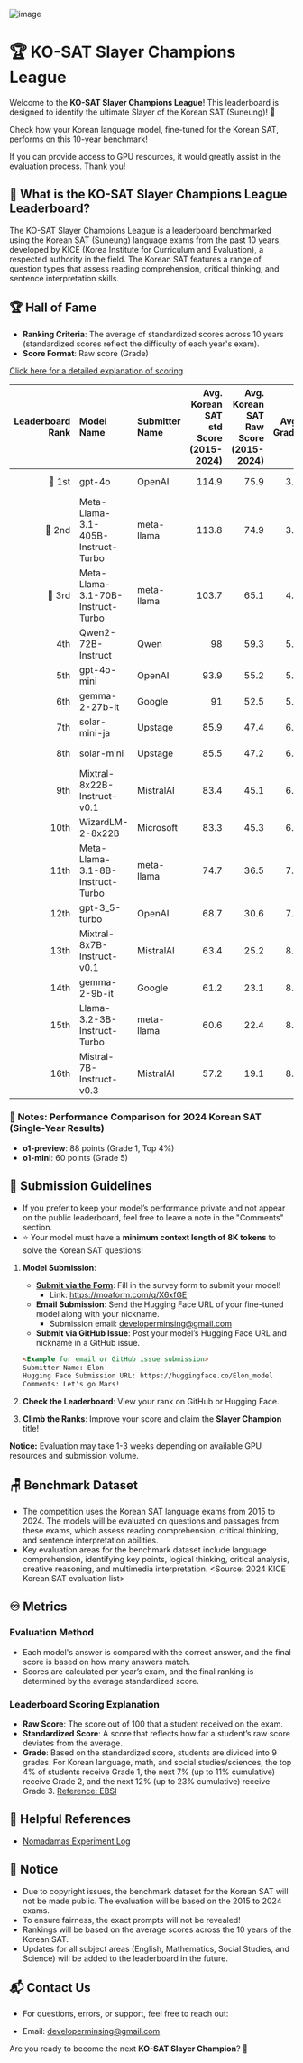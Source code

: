 ![image](https://github.com/user-attachments/assets/a71e95a5-34f6-4a5b-b698-54560c7a09d6)

# 🏆 KO-SAT Slayer Champions League

Welcome to the **KO-SAT Slayer Champions League**! This leaderboard is designed to identify the ultimate Slayer of the Korean SAT (Suneung)! 🚀

Check how your Korean language model, fine-tuned for the Korean SAT, performs on this 10-year benchmark!

If you can provide access to GPU resources, it would greatly assist in the evaluation process. Thank you!

## 🎯 What is the KO-SAT Slayer Champions League Leaderboard?

The KO-SAT Slayer Champions League is a leaderboard benchmarked using the Korean SAT (Suneung) language exams from the past 10 years, developed by KICE (Korea Institute for Curriculum and Evaluation), a respected authority in the field. The Korean SAT features a range of question types that assess reading comprehension, critical thinking, and sentence interpretation skills.

## 🏆 Hall of Fame

- **Ranking Criteria**: The average of standardized scores across 10 years (standardized scores reflect the difficulty of each year's exam).
- **Score Format**: Raw score (Grade)

[Click here for a detailed explanation of scoring](https://github.com/minsing-jin/KO-SAT_Slayer_Champions_League/tree/main?tab=readme-ov-file#%EF%B8%8F-metrics)

| Leaderboard Rank | Model Name                         | Submitter Name | Avg. Korean SAT std Score (2015-2024) | Avg. Korean SAT Raw Score (2015-2024) | Avg. Grade | 2015 SAT | 2016 SAT | 2017 SAT | 2018 SAT | 2019 SAT | 2020 SAT | 2021 SAT | 2022 SAT | 2023 SAT | 2024 SAT | URL                                                                                                                                    |
|-----------------:|:-----------------------------------|:---------------|--------------------------------------:|--------------------------------------:|-----------:|:---------|:---------|:---------|:---------|:---------|:---------|:---------|:---------|:---------|:---------|:---------------------------------------------------------------------------------------------------------------------------------------|
|           🥇 1st | gpt-4o                             | OpenAI         |                                 114.9 |                                  75.9 |        3.6 | 77 (4)   | 84 (3)   | 86 (2)   | 77 (4)   | 74 (3)   | 76 (4)   | 69 (4)   | 70 (4)   | 81 (4)   | 65 (4)   | [Link](https://openai.com/)                                                                                                            |
|           🥈 2nd | Meta-Llama-3.1-405B-Instruct-Turbo | meta-llama     |                                 113.8 |                                  74.9 |        3.8 | 68 (5)   | 87 (3)   | 80 (3)   | 78 (4)   | 68 (4)   | 65 (5)   | 70 (4)   | 69 (4)   | 87 (3)   | 77 (3)   | [Link](https://huggingface.co/meta-llama/Llama-3.1-405B-Instruct)                                                                      |
|           🥉 3rd | Meta-Llama-3.1-70B-Instruct-Turbo  | meta-llama     |                                 103.7 |                                  65.1 |        4.8 | 70 (5)   | 71 (5)   | 66 (5)   | 58 (6)   | 51 (5)   | 79 (3)   | 61 (5)   | 73 (3)   | 72 (5)   | 50 (6)   | [Link](https://huggingface.co/meta-llama/Llama-3.1-70B-Instruct)                                                                       |
|              4th | Qwen2-72B-Instruct                 | Qwen           |                                    98 |                                  59.3 |        5.2 | 63 (5)   | 58 (6)   | 69 (5)   | 76 (4)   | 56 (5)   | 57 (5)   | 45 (6)   | 59 (5)   | 57 (6)   | 53 (5)   | [Link](https://huggingface.co/Qwen)                                                                                                    |
|              5th | gpt-4o-mini                        | OpenAI         |                                  93.9 |                                  55.2 |        5.6 | 57 (6)   | 64 (5)   | 58 (6)   | 62 (5)   | 46 (6)   | 50 (6)   | 55 (5)   | 50 (6)   | 53 (6)   | 57 (5)   | [Link](https://openai.com/)                                                                                                            |
|              6th | gemma-2-27b-it                     | Google         |                                    91 |                                  52.5 |        5.9 | 56 (6)   | 54 (6)   | 71 (4)   | 50 (6)   | 37 (7)   | 50 (6)   | 51 (6)   | 51 (6)   | 54 (6)   | 51 (6)   | [Link](https://huggingface.co/google/gemma-2-27b-it)                                                                                   |
|              7th | solar-mini-ja                      | Upstage        |                                  85.9 |                                  47.4 |        6.2 | 52 (6)   | 40 (7)   | 48 (7)   | 49 (6)   | 51 (5)   | 46 (6)   | 41 (7)   | 43 (6)   | 58 (6)   | 46 (6)   | [Link](https://ko.upstage.ai/feed/company/event-recap-exploring-japan-ai-scene-with-upstage-solar-mini-ja)                             |
|              8th | solar-mini                         | Upstage        |                                  85.5 |                                  47.2 |        6.4 | 56 (6)   | 42 (7)   | 55 (6)   | 43 (7)   | 50 (6)   | 46 (6)   | 42 (7)   | 48 (6)   | 57 (6)   | 33 (7)   | [Link](https://www.upstage.ai/feed/product/solarmini-performance-report)                                                               |
|              9th | Mixtral-8x22B-Instruct-v0.1        | MistralAI      |                                  83.4 |                                  45.1 |        6.6 | 44 (7)   | 50 (6)   | 57 (6)   | 65 (5)   | 35 (7)   | 38 (7)   | 31 (8)   | 47 (6)   | 44 (7)   | 40 (7)   | [Link](https://huggingface.co/mistralai/Mixtral-8x22B-Instruct-v0.1)                                                                   |
|             10th | WizardLM-2-8x22B                   | Microsoft      |                                  83.3 |                                  45.3 |        6.6 | 53 (6)   | 51 (6)   | 47 (7)   | 51 (6)   | 29 (8)   | 52 (6)   | 30 (8)   | 47 (6)   | 56 (6)   | 37 (7)   | [Link](https://www.microsoft.com/en-us/research/publication/wizardlm-empowering-large-language-models-to-follow-complex-instructions/) |
|             11th | Meta-Llama-3.1-8B-Instruct-Turbo   | meta-llama     |                                  74.7 |                                  36.5 |        7.1 | 45 (7)   | 37 (7)   | 38 (7)   | 38 (7)   | 24 (8)   | 36 (7)   | 34 (7)   | 36 (7)   | 31 (8)   | 46 (6)   | [Link](https://huggingface.co/meta-llama/Llama-3.1-8B-Instruct)                                                                        |
|             12th | gpt-3_5-turbo                      | OpenAI         |                                  68.7 |                                  30.6 |        7.7 | 27 (8)   | 45 (7)   | 25 (8)   | 38 (7)   | 24 (8)   | 36 (7)   | 17 (9)   | 26 (8)   | 39 (7)   | 29 (8)   | [Link](https://openai.com/)                                                                                                            |
|             13th | Mixtral-8x7B-Instruct-v0.1         | MistralAI      |                                  63.4 |                                  25.2 |        8.3 | 19 (9)   | 30 (8)   | 16 (9)   | 37 (7)   | 19 (9)   | 27 (8)   | 20 (9)   | 40 (7)   | 25 (8)   | 19 (9)   | [Link](https://huggingface.co/mistralai/Mixtral-8x7B-Instruct-v0.1)                                                                    |
|             14th | gemma-2-9b-it                      | Google         |                                  61.2 |                                  23.1 |        8.4 | 29 (8)   | 25 (8)   | 25 (8)   | 24 (8)   | 29 (8)   | 17 (9)   | 22 (9)   | 16 (9)   | 20 (9)   | 24 (8)   | [Link](https://huggingface.co/google/gemma-2-9b-it)                                                                                    |
|             15th | Llama-3.2-3B-Instruct-Turbo        | meta-llama     |                                  60.6 |                                  22.4 |        8.7 | 23 (9)   | 22 (9)   | 29 (8)   | 21 (9)   | 17 (9)   | 16 (9)   | 23 (9)   | 27 (8)   | 18 (9)   | 28 (8)   | [Link](https://huggingface.co/meta-llama/Llama-3.2-3B-Instruct)                                                                        |
|             16th | Mistral-7B-Instruct-v0.3           | MistralAI      |                                  57.2 |                                  19.1 |        8.9 | 21 (9)   | 23 (9)   | 27 (8)   | 19 (9)   | 21 (9)   | 18 (9)   | 12 (9)   | 22 (9)   | 11 (9)   | 17 (9)   | [Link](https://huggingface.co/mistralai/Mistral-7B-Instruct-v0.3)                                                                      |

### 📗 Notes: Performance Comparison for 2024 Korean SAT (Single-Year Results)

- **o1-preview**: 88 points (Grade 1, Top 4%)
- **o1-mini**: 60 points (Grade 5)

## 🏅 Submission Guidelines

- If you prefer to keep your model’s performance private and not appear on the public leaderboard, feel free to leave a note in the "Comments" section.
- ⭐️ Your model must have a **minimum context length of 8K tokens** to solve the Korean SAT questions!

1. **Model Submission**:
    - **[Submit via the Form](https://moaform.com/q/X6xfGE)**: Fill in the survey form to submit your model!
        - Link: https://moaform.com/q/X6xfGE
    - **Email Submission**: Send the Hugging Face URL of your fine-tuned model along with your nickname.
        - Submission email: developerminsing@gmail.com
    - **Submit via GitHub Issue**: Post your model’s Hugging Face URL and nickname in a GitHub issue.
    ```markdown
    <Example for email or GitHub issue submission>
    Submitter Name: Elon
    Hugging Face Submission URL: https://huggingface.co/Elon_model
    Comments: Let's go Mars!
    ```

2. **Check the Leaderboard**: View your rank on GitHub or Hugging Face.
3. **Climb the Ranks**: Improve your score and claim the **Slayer Champion** title!

**Notice:** Evaluation may take 1-3 weeks depending on available GPU resources and submission volume.

## 🪑 Benchmark Dataset

- The competition uses the Korean SAT language exams from 2015 to 2024. The models will be evaluated on questions and passages from these exams, which assess reading comprehension, critical thinking, and sentence interpretation abilities.
- Key evaluation areas for the benchmark dataset include language comprehension, identifying key points, logical thinking, critical analysis, creative reasoning, and multimedia interpretation.
  <Source: 2024 KICE Korean SAT evaluation list>

## ♾️ Metrics

### Evaluation Method
- Each model's answer is compared with the correct answer, and the final score is based on how many answers match.
- Scores are calculated per year’s exam, and the final ranking is determined by the average standardized score.

### Leaderboard Scoring Explanation
- **Raw Score**: The score out of 100 that a student received on the exam.
- **Standardized Score**: A score that reflects how far a student’s raw score deviates from the average.
- **Grade**: Based on the standardized score, students are divided into 9 grades. For Korean language, math, and social studies/sciences, the top 4% of students receive Grade 1, the next 7% (up to 11% cumulative) receive Grade 2, and the next 12% (up to 23% cumulative) receive Grade 3.
[Reference: EBSI](https://www.ebsi.co.kr/ebs/ent/enta/retrieveEntNewsView.ebs?bbsCd=B011&datNo=142017)

## 📗 Helpful References

- [Nomadamas Experiment Log](https://github.com/NomaDamas/KICE_slayer_AI_Korean?tab=readme-ov-file#5-%ED%98%95%EC%8B%9D-%EC%A7%80%EC%A0%95-%ED%94%84%EB%A1%AC%ED%94%84%ED%8A%B8)

## 📰 Notice

- Due to copyright issues, the benchmark dataset for the Korean SAT will not be made public. The evaluation will be
  based on the 2015 to 2024 exams.
- To ensure fairness, the exact prompts will not be revealed!
- Rankings will be based on the average scores across the 10 years of the Korean SAT.
- Updates for all subject areas (English, Mathematics, Social Studies, and Science) will be added to the leaderboard in
  the future.

## 📬 Contact Us

- For questions, errors, or support, feel free to reach out:

- Email: developerminsing@gmail.com

Are you ready to become the next **KO-SAT Slayer Champion**? 💪

